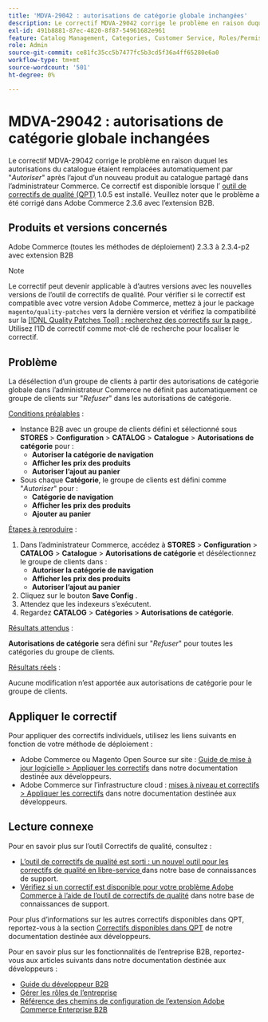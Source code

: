 ```yaml
---
title: 'MDVA-29042 : autorisations de catégorie globale inchangées'
description: Le correctif MDVA-29042 corrige le problème en raison duquel les autorisations du catalogue étaient remplacées automatiquement par "*Autoriser*" après l’ajout d’un nouveau produit au catalogue partagé dans l’administrateur Commerce. Ce correctif est disponible lorsque l’[outil de correctifs de qualité (QPT)](/help/announcements/adobe-commerce-announcements/magento-quality-patches-released-new-tool-to-self-serve-quality-patches.md) 1.0.5 est installé. Veuillez noter que le problème a été corrigé dans Adobe Commerce 2.3.6 avec l’extension B2B.
exl-id: 491b8881-87ec-4820-8f87-54961682e961
feature: Catalog Management, Categories, Customer Service, Roles/Permissions
role: Admin
source-git-commit: ce81fc35cc5b7477fc5b3cd5f36a4ff65280e6a0
workflow-type: tm+mt
source-wordcount: '501'
ht-degree: 0%

---
```


# MDVA-29042 : autorisations de catégorie globale inchangées

Le correctif MDVA-29042 corrige le problème en raison duquel les autorisations du catalogue étaient remplacées automatiquement par &quot;*Autoriser*&quot; après l’ajout d’un nouveau produit au catalogue partagé dans l’administrateur Commerce. Ce correctif est disponible lorsque l’ [outil de correctifs de qualité (QPT)](/help/announcements/adobe-commerce-announcements/magento-quality-patches-released-new-tool-to-self-serve-quality-patches.md) 1.0.5 est installé. Veuillez noter que le problème a été corrigé dans Adobe Commerce 2.3.6 avec l’extension B2B.

## Produits et versions concernés

Adobe Commerce (toutes les méthodes de déploiement) 2.3.3 à 2.3.4-p2 avec extension B2B

>[!NOTE]
>
>Le correctif peut devenir applicable à d’autres versions avec les nouvelles versions de l’outil de correctifs de qualité. Pour vérifier si le correctif est compatible avec votre version Adobe Commerce, mettez à jour le package `magento/quality-patches` vers la dernière version et vérifiez la compatibilité sur la [[!DNL Quality Patches Tool] : recherchez des correctifs sur la page ](https://devdocs.magento.com/quality-patches/tool.html#patch-grid). Utilisez l’ID de correctif comme mot-clé de recherche pour localiser le correctif.

## Problème

La désélection d’un groupe de clients à partir des autorisations de catégorie globale dans l’administrateur Commerce ne définit pas automatiquement ce groupe de clients sur &quot;*Refuser*&quot; dans les autorisations de catégorie.

<u>Conditions préalables</u> :

* Instance B2B avec un groupe de clients défini et sélectionné sous **STORES** > **Configuration** > **CATALOG** > **Catalogue** > **Autorisations de catégorie** pour :
   * **Autoriser la catégorie de navigation**
   * **Afficher les prix des produits**
   * **Autoriser l’ajout au panier**
* Sous chaque **Catégorie**, le groupe de clients est défini comme &quot;*Autoriser*&quot; pour :
   * **Catégorie de navigation**
   * **Afficher les prix des produits**
   * **Ajouter au panier**

<u>Étapes à reproduire</u> :

1. Dans l’administrateur Commerce, accédez à **STORES** > **Configuration** > **CATALOG** > **Catalogue** > **Autorisations de catégorie** et désélectionnez le groupe de clients dans :
   * **Autoriser la catégorie de navigation**
   * **Afficher les prix des produits**
   * **Autoriser l’ajout au panier**
1. Cliquez sur le bouton **Save Config** .
1. Attendez que les indexeurs s’exécutent.
1. Regardez **CATALOG** > **Catégories** > **Autorisations de catégorie**.

<u>Résultats attendus</u> :

**Autorisations de catégorie** sera défini sur &quot;*Refuser*&quot; pour toutes les catégories du groupe de clients.

<u>Résultats réels</u> :

Aucune modification n’est apportée aux autorisations de catégorie pour le groupe de clients.

## Appliquer le correctif

Pour appliquer des correctifs individuels, utilisez les liens suivants en fonction de votre méthode de déploiement :

* Adobe Commerce ou Magento Open Source sur site : [Guide de mise à jour logicielle > Appliquer les correctifs](https://devdocs.magento.com/guides/v2.4/comp-mgr/patching/mqp.html) dans notre documentation destinée aux développeurs.
* Adobe Commerce sur l’infrastructure cloud : [mises à niveau et correctifs > Appliquer les correctifs](https://devdocs.magento.com/cloud/project/project-patch.html) dans notre documentation destinée aux développeurs.

## Lecture connexe

Pour en savoir plus sur l’outil Correctifs de qualité, consultez :

* [ L’outil de correctifs de qualité est sorti : un nouvel outil pour les correctifs de qualité en libre-service ](/help/announcements/adobe-commerce-announcements/magento-quality-patches-released-new-tool-to-self-serve-quality-patches.md) dans notre base de connaissances de support.
* [Vérifiez si un correctif est disponible pour votre problème Adobe Commerce à l’aide de l’outil de correctifs de qualité](/help/support-tools/patches-available-in-qpt-tool/check-patch-for-magento-issue-with-magento-quality-patches.md) dans notre base de connaissances de support.

Pour plus d’informations sur les autres correctifs disponibles dans QPT, reportez-vous à la section [Correctifs disponibles dans QPT](https://devdocs.magento.com/quality-patches/tool.html#patch-grid) de notre documentation destinée aux développeurs.

Pour en savoir plus sur les fonctionnalités de l’entreprise B2B, reportez-vous aux articles suivants dans notre documentation destinée aux développeurs :

* [Guide du développeur B2B](https://devdocs.magento.com/guides/v2.4/b2b/bk-b2b.html)
* [Gérer les rôles de l’entreprise](https://devdocs.magento.com/guides/v2.4/b2b/roles.html)
* [Référence des chemins de configuration de l’extension Adobe Commerce Enterprise B2B](https://devdocs.magento.com/guides/v2.4/config-guide/prod/config-reference-b2b.html)
